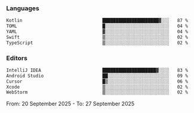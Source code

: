 <!--START_SECTION:waka-->
### Languages
```txt
Kotlin                              █████████████████████▓░░░   87 %
TOML                                █░░░░░░░░░░░░░░░░░░░░░░░░   04 %
YAML                                ▓░░░░░░░░░░░░░░░░░░░░░░░░   04 %
Swift                               ▒░░░░░░░░░░░░░░░░░░░░░░░░   02 %
TypeScript                          ▒░░░░░░░░░░░░░░░░░░░░░░░░   02 %
```

### Editors
```txt
IntelliJ IDEA                       ████████████████████▓░░░░   83 %
Android Studio                      ██░░░░░░░░░░░░░░░░░░░░░░░   09 %
Cursor                              █▒░░░░░░░░░░░░░░░░░░░░░░░   06 %
Xcode                               ▒░░░░░░░░░░░░░░░░░░░░░░░░   02 %
WebStorm                            ▒░░░░░░░░░░░░░░░░░░░░░░░░   02 %
```

From: 20 September 2025 - To: 27 September 2025
<!--END_SECTION:waka-->
